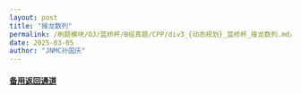 ```yaml
---
layout: post
title: "接龙数列"
permalink: /刷题模块/OJ/蓝桥杯/B组真题/CPP/div3_{动态规划}_蓝桥杯_接龙数列.md/
date: 2025-03-05
author: "JNMC孙国庆"
---
```


#### [备用返回通道](../../README.md)
